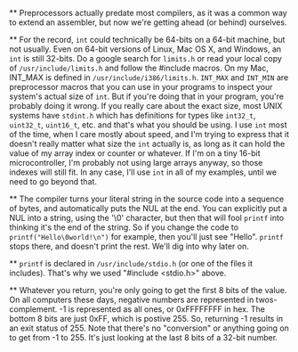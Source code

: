 
** Preprocessors actually predate most compilers, as it was a common way to extend an assembler, but now we're getting ahead (or behind) ourselves.

** For the record, `int` could technically be 64-bits on a 64-bit machine, but not usually.  Even on 64-bit versions of Linux, Mac OS X, and Windows, an `int` is still 32-bits.  Do a google search for `limits.h` or read your local copy of `/usr/include/limits.h` and follow the #include macros.  On my Mac, INT_MAX is defined in `/usr/include/i386/limits.h`.  `INT_MAX` and `INT_MIN` are preprocessor macros that you can use in your programs to inspect your system's actual size of `int`.  But if you're doing that in your program, you're probably doing it wrong.  If you really care about the exact size, most UNIX systems have `stdint.h` which has definitions for types like `int32_t`, `uint32_t`, `uint16_t`, etc. and that's what you should be using.  I use `int` most of the time, when I care mostly about speed, and I'm trying to express that it doesn't really matter what size the `int` actually is, as long as it can hold the value of my array index or counter or whatever.  If I'm on a tiny 16-bit microcontroller, I'm probably not using large arrays anyway, so those indexes will still fit.  In any case, I'll use `int` in all of my examples, until we need to go beyond that.


** The compiler turns your literal string in the source code into a sequence of bytes, and automatically puts the NUL at the end.  You can explicitly put a NUL into a string, using the '\0' character, but then that will fool `printf` into thinking it's the end of the string.  So if you change the code to `printf("Hello\0world!\n")` for example, then you'll just see "Hello".  `printf` stops there, and doesn't print the rest.  We'll dig into why later on.

** `printf` is declared in `/usr/include/stdio.h` (or one of the files it includes).  That's why we used "#include <stdio.h>" above.

** Whatever you return, you're only going to get the first 8 bits of the value.  On all computers these days, negative numbers are represented in twos-complement.  -1 is represented as all ones, or 0xFFFFFFFF in hex.  The bottom 8 bits are just 0xFF, which is postive 255.  So, returning -1 results in an exit status of 255.  Note that there's no "conversion" or anything going on to get from -1 to 255.  It's just looking at the last 8 bits of a 32-bit number.
